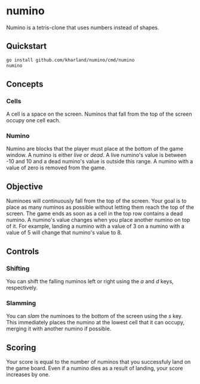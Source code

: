 numino
=

Numino is a tetris-clone that uses numbers instead of shapes. 

## Quickstart
```sh
go install github.com/kharland/numino/cmd/numino
numino
```

## Concepts

### Cells
A cell is a space on the screen.  Numinos that fall from the top of the screen occupy one cell each.

### Numino
Numino are blocks that the player must place at the bottom of the game window. A numino is either _live_ or _dead_.
A live numino's value is between -10 and 10 and a dead numino's value is outside this range.  A numino with a value of
zero is removed from the game.

## Objective
Numinoes will continuously fall from the top of the screen. Your goal is to place as many numinos as possible without letting them reach the top of the screen. 
The game ends as soon as a cell in the top row contains a dead numino.  A numino's value changes when you place another numino on top of it. For example, landing a numino with a value of 3
on a numino with a value of 5 will change that numino's value to 8.

## Controls

### Shifting
You can shift the falling numinos left or right using the _a_ and _d_ keys, respectively.

### Slamming
You can _slam_ the numinoes to the bottom of the screen using the _s_ key.  This immediately 
places the numino at the lowest cell that it can occupy, merging it with another numino if
possible.

## Scoring
Your score is equal to the number of numinos that you successfuly land on the game board. Even if a numino
dies as a result of landing, your score increases by one.

